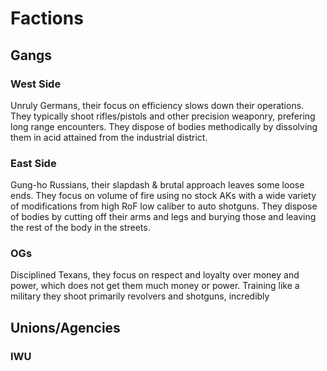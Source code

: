 # Factions

## Gangs
### West Side
Unruly Germans, their focus on efficiency slows down their operations. They typically shoot rifles/pistols and other precision weaponry, prefering long range encounters. They dispose of bodies methodically by dissolving them in acid attained from the industrial district.  

### East Side
Gung-ho Russians, their slapdash & brutal approach leaves some loose ends. They focus on volume of fire using no stock AKs with a wide variety of modifications from high RoF low caliber to auto shotguns. They dispose of bodies by cutting off their arms and legs and burying those and leaving the rest of the body in the streets.

### OGs
Disciplined Texans, they focus on respect and loyalty over money and power, which does not get them much money or power. Training like a military they shoot primarily revolvers and shotguns, incredibly


## Unions/Agencies

### IWU

### 
<!--stackedit_data:
eyJoaXN0b3J5IjpbLTkyODA2MzY3LDgzODg3OTQ4NCwtMjA4OD
c0NjYxMl19
-->